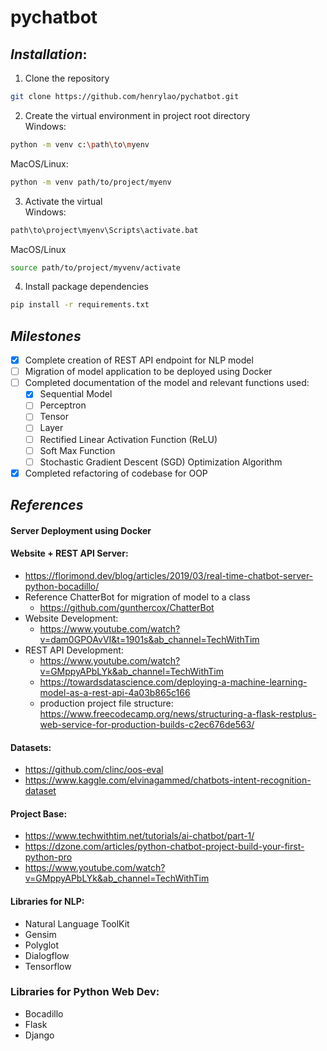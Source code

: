 # pychatbot

## *Installation*:
1. Clone the repository
``` sh
git clone https://github.com/henrylao/pychatbot.git
```
2. Create the virtual environment in project root directory<br>
Windows:
```sh
python -m venv c:\path\to\myenv
```
MacOS/Linux:
```sh
python -m venv path/to/project/myenv
```
3. Activate the virtual<br>
Windows:
```sh
path\to\project\myenv\Scripts\activate.bat
```
MacOS/Linux
```sh
source path/to/project/myvenv/activate
```
4. Install package dependencies
``` sh
pip install -r requirements.txt
```



## *Milestones*
* [x] Complete creation of REST API endpoint for NLP model
* [ ] Migration of model application to be deployed using Docker
* [ ] Completed documentation of the model and relevant functions used:
	* [x] Sequential Model
	* [ ] Perceptron
	* [ ] Tensor
	* [ ] Layer
	* [ ] Rectified Linear Activation Function (ReLU)
	* [ ] Soft Max Function
	* [ ] Stochastic Gradient Descent (SGD) Optimization Algorithm

* [x] Completed refactoring of codebase for OOP 

## *References*
#### Server Deployment using Docker

#### Website + REST API Server:
* https://florimond.dev/blog/articles/2019/03/real-time-chatbot-server-python-bocadillo/
* Reference ChatterBot for migration of model to a class
  - https://github.com/gunthercox/ChatterBot
* Website Development: 
  - https://www.youtube.com/watch?v=dam0GPOAvVI&t=1901s&ab_channel=TechWithTim
* REST API Development: 
  - https://www.youtube.com/watch?v=GMppyAPbLYk&ab_channel=TechWithTim
  - https://towardsdatascience.com/deploying-a-machine-learning-model-as-a-rest-api-4a03b865c166
  - production project file structure: https://www.freecodecamp.org/news/structuring-a-flask-restplus-web-service-for-production-builds-c2ec676de563/

#### Datasets:
* https://github.com/clinc/oos-eval
* https://www.kaggle.com/elvinagammed/chatbots-intent-recognition-dataset

#### Project Base:
* https://www.techwithtim.net/tutorials/ai-chatbot/part-1/
* https://dzone.com/articles/python-chatbot-project-build-your-first-python-pro
* https://www.youtube.com/watch?v=GMppyAPbLYk&ab_channel=TechWithTim

#### Libraries for NLP:
* Natural Language ToolKit
* Gensim
* Polyglot
* Dialogflow
* Tensorflow

### Libraries for Python Web Dev:
* Bocadillo
* Flask
* Django
